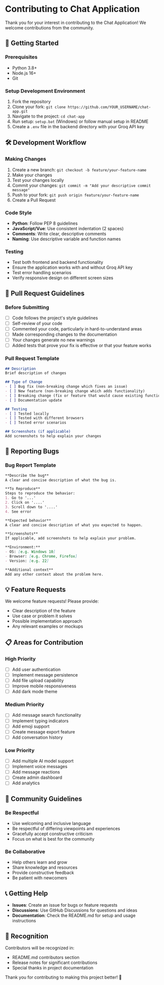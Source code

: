 # Contributing to Chat Application

Thank you for your interest in contributing to the Chat Application! We welcome contributions from the community.

## 🚀 Getting Started

### Prerequisites
- Python 3.8+
- Node.js 16+
- Git

### Setup Development Environment
1. Fork the repository
2. Clone your fork: `git clone https://github.com/YOUR_USERNAME/chat-app.git`
3. Navigate to the project: `cd chat-app`
4. Run setup: `setup.bat` (Windows) or follow manual setup in README
5. Create a `.env` file in the backend directory with your Groq API key

## 🛠️ Development Workflow

### Making Changes
1. Create a new branch: `git checkout -b feature/your-feature-name`
2. Make your changes
3. Test your changes locally
4. Commit your changes: `git commit -m "Add your descriptive commit message"`
5. Push to your fork: `git push origin feature/your-feature-name`
6. Create a Pull Request

### Code Style
- **Python**: Follow PEP 8 guidelines
- **JavaScript/Vue**: Use consistent indentation (2 spaces)
- **Comments**: Write clear, descriptive comments
- **Naming**: Use descriptive variable and function names

### Testing
- Test both frontend and backend functionality
- Ensure the application works with and without Groq API key
- Test error handling scenarios
- Verify responsive design on different screen sizes

## 📝 Pull Request Guidelines

### Before Submitting
- [ ] Code follows the project's style guidelines
- [ ] Self-review of your code
- [ ] Commented your code, particularly in hard-to-understand areas
- [ ] Made corresponding changes to the documentation
- [ ] Your changes generate no new warnings
- [ ] Added tests that prove your fix is effective or that your feature works

### Pull Request Template
```markdown
## Description
Brief description of changes

## Type of Change
- [ ] Bug fix (non-breaking change which fixes an issue)
- [ ] New feature (non-breaking change which adds functionality)
- [ ] Breaking change (fix or feature that would cause existing functionality to not work as expected)
- [ ] Documentation update

## Testing
- [ ] Tested locally
- [ ] Tested with different browsers
- [ ] Tested error scenarios

## Screenshots (if applicable)
Add screenshots to help explain your changes
```

## 🐛 Reporting Bugs

### Bug Report Template
```markdown
**Describe the bug**
A clear and concise description of what the bug is.

**To Reproduce**
Steps to reproduce the behavior:
1. Go to '...'
2. Click on '....'
3. Scroll down to '....'
4. See error

**Expected behavior**
A clear and concise description of what you expected to happen.

**Screenshots**
If applicable, add screenshots to help explain your problem.

**Environment:**
- OS: [e.g. Windows 10]
- Browser: [e.g. Chrome, Firefox]
- Version: [e.g. 22]

**Additional context**
Add any other context about the problem here.
```

## 💡 Feature Requests

We welcome feature requests! Please provide:
- Clear description of the feature
- Use case or problem it solves
- Possible implementation approach
- Any relevant examples or mockups

## 📋 Areas for Contribution

### High Priority
- [ ] Add user authentication
- [ ] Implement message persistence
- [ ] Add file upload capability
- [ ] Improve mobile responsiveness
- [ ] Add dark mode theme

### Medium Priority
- [ ] Add message search functionality
- [ ] Implement typing indicators
- [ ] Add emoji support
- [ ] Create message export feature
- [ ] Add conversation history

### Low Priority
- [ ] Add multiple AI model support
- [ ] Implement voice messages
- [ ] Add message reactions
- [ ] Create admin dashboard
- [ ] Add analytics

## 🤝 Community Guidelines

### Be Respectful
- Use welcoming and inclusive language
- Be respectful of differing viewpoints and experiences
- Gracefully accept constructive criticism
- Focus on what is best for the community

### Be Collaborative
- Help others learn and grow
- Share knowledge and resources
- Provide constructive feedback
- Be patient with newcomers

## 📞 Getting Help

- **Issues**: Create an issue for bugs or feature requests
- **Discussions**: Use GitHub Discussions for questions and ideas
- **Documentation**: Check the README.md for setup and usage instructions

## 🙏 Recognition

Contributors will be recognized in:
- README.md contributors section
- Release notes for significant contributions
- Special thanks in project documentation

Thank you for contributing to making this project better! 🎉

